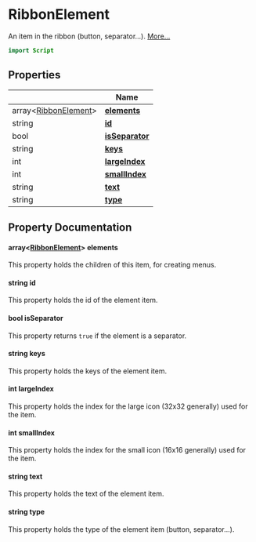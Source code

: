 # RibbonElement

An item in the ribbon (button, separator...). [More...](#detailed-description)

```qml
import Script
```

## Properties

| | Name |
|-|-|
|array&lt;[RibbonElement](../script/ribbonelement.md)>|**[elements](#elements)**|
|string|**[id](#id)**|
|bool|**[isSeparator](#isSeparator)**|
|string|**[keys](#keys)**|
|int|**[largeIndex](#largeIndex)**|
|int|**[smallIndex](#smallIndex)**|
|string|**[text](#text)**|
|string|**[type](#type)**|

## Property Documentation

#### <a name="elements"></a>array&lt;[RibbonElement](../script/ribbonelement.md)> **elements**

This property holds the children of this item, for creating menus.

#### <a name="id"></a>string **id**

This property holds the id of the element item.

#### <a name="isSeparator"></a>bool **isSeparator**

This property returns `true` if the element is a separator.

#### <a name="keys"></a>string **keys**

This property holds the keys of the element item.

#### <a name="largeIndex"></a>int **largeIndex**

This property holds the index for the large icon (32x32 generally) used for the item.

#### <a name="smallIndex"></a>int **smallIndex**

This property holds the index for the small icon (16x16 generally) used for the item.

#### <a name="text"></a>string **text**

This property holds the text of the element item.

#### <a name="type"></a>string **type**

This property holds the type of the element item (button, separator...).
